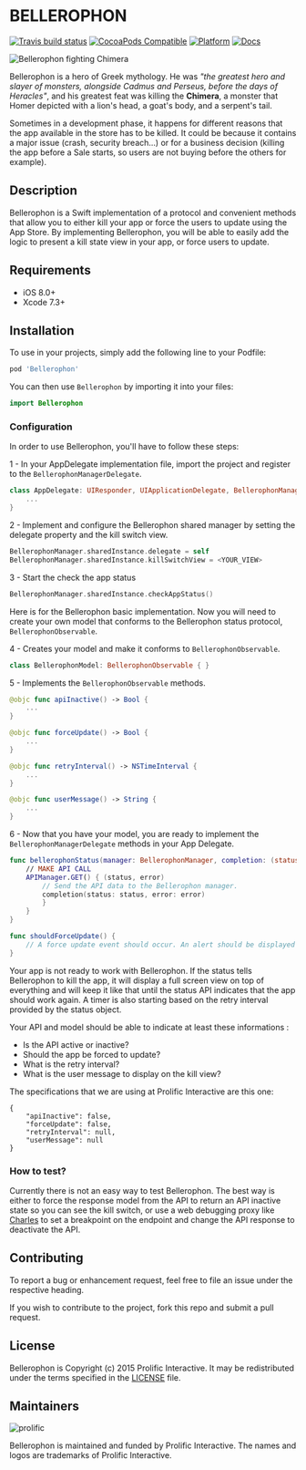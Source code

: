 # BELLEROPHON #

[![Travis build status](https://img.shields.io/travis/ProlificInteractive/Bellerophon.svg?style=flat-square)](https://travis-ci.org/prolificinteractive/Bellerophon)
[![CocoaPods Compatible](https://img.shields.io/cocoapods/v/Bellerophon.svg?style=flat-square)](https://img.shields.io/cocoapods/v/Bellerophon.svg)
[![Platform](https://img.shields.io/cocoapods/p/Bellerophon.svg?style=flat-square)](http://cocoadocs.org/docsets/Bellerophon)
[![Docs](https://img.shields.io/cocoapods/metrics/doc-percent/Bellerophon.svg?style=flat-square)](http://cocoadocs.org/docsets/Bellerophon)

![Bellerophon fighting Chimera](http://www1.artflakes.com/artwork/products/246494/poster/246494.jpg)

Bellerophon is a hero of Greek mythology. He was *"the greatest hero and slayer of monsters, alongside Cadmus and Perseus, before the days of Heracles"*, and his greatest feat was killing the **Chimera**, a monster that Homer depicted with a lion's head, a goat's body, and a serpent's tail.

Sometimes in a development phase, it happens for different reasons that the app available in the store has to be killed. It could be because it contains a major issue (crash, security breach...) or for a business decision (killing the app before a Sale starts, so users are not buying before the others for example).

## Description ##

Bellerophon is a Swift implementation of a protocol and convenient methods that allow you to either kill your app or force the users to update using the App Store. By implementing Bellerophon, you will be able to easily add the logic to present a kill state view in your app, or force users to update.

## Requirements

* iOS 8.0+
* Xcode 7.3+

## Installation ##

To use in your projects, simply add the following line to your Podfile:

```bash
pod 'Bellerophon'
```

You can then use `Bellerophon` by importing it into your files:

```swift
import Bellerophon
```

### Configuration ###

In order to use Bellerophon, you'll have to follow these steps:

1 - In your AppDelegate implementation file, import the project and register to the `BellerophonManagerDelegate`.

```swift
class AppDelegate: UIResponder, UIApplicationDelegate, BellerophonManagerDelegate {
	...
}
```

2 - Implement and configure the Bellerophon shared manager by setting the delegate property and the kill switch view.

```swift
BellerophonManager.sharedInstance.delegate = self
BellerophonManager.sharedInstance.killSwitchView = <YOUR_VIEW>
```

3 - Start the check the app status

```swift
BellerophonManager.sharedInstance.checkAppStatus()
```

Here is for the Bellerophon basic implementation. Now you will need to create your own model that conforms to the Bellerophon status protocol, `BellerophonObservable`.

4 - Creates your model and make it conforms to `BellerophonObservable`.

```swift
class BellerophonModel: BellerophonObservable { }
```

5 - Implements the `BellerophonObservable` methods.

```swift
@objc func apiInactive() -> Bool {
	...
}

@objc func forceUpdate() -> Bool {
	...
}

@objc func retryInterval() -> NSTimeInterval {
	...
}

@objc func userMessage() -> String {
	...
}
```

6 - Now that you have your model, you are ready to implement the `BellerophonManagerDelegate` methods in your App Delegate.

```swift
func bellerophonStatus(manager: BellerophonManager, completion: (status: BellerophonObservable?, error: NSError?) -> ()) {
	// MAKE API CALL
	APIManager.GET() { (status, error)
		// Send the API data to the Bellerophon manager.
		completion(status: status, error: error)
		}
	}
}

func shouldForceUpdate() {
	// A force update event should occur. An alert should be displayed to redirect to the App Store.
}
```

Your app is not ready to work with Bellerophon. If the status tells Bellerophon to kill the app, it will display a full screen view on top of everything and will keep it like that until the status API indicates that the app should work again. A timer is also starting based on the retry interval provided by the status object.

Your API and model should be able to indicate at least these informations :

* Is the API active or inactive?
* Should the app be forced to update?
* What is the retry interval?
* What is the user message to display on the kill view?

The specifications that we are using at Prolific Interactive are this one:

```
{
    "apiInactive": false,
    "forceUpdate": false,
    "retryInterval": null,
    "userMessage": null
}
```


### How to test? ###

Currently there is not an easy way to test Bellerophon. The best way is either to force the response model from the API to return an API inactive state so you can see the kill switch, or use a web debugging proxy like [Charles](http://www.charlesproxy.com) to set a breakpoint on the endpoint and change the API response to deactivate the API.

## Contributing ##

To report a bug or enhancement request, feel free to file an issue under the respective heading.

If you wish to contribute to the project, fork this repo and submit a pull request.

## License ##

Bellerophon is Copyright (c) 2015 Prolific Interactive. It may be redistributed under the terms specified in the [LICENSE](LICENSE) file.

## Maintainers ##

![prolific](https://s3.amazonaws.com/prolificsitestaging/logos/Prolific_Logo_Full_Color.png)

Bellerophon is maintained and funded by Prolific Interactive. The names and logos are trademarks of Prolific Interactive.